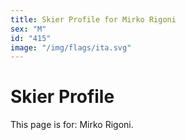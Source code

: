 ```yaml
---
title: Skier Profile for Mirko Rigoni
sex: "M"
id: "415"
image: "/img/flags/ita.svg" 
---
```


# Skier Profile

This page is for: Mirko Rigoni.
    
